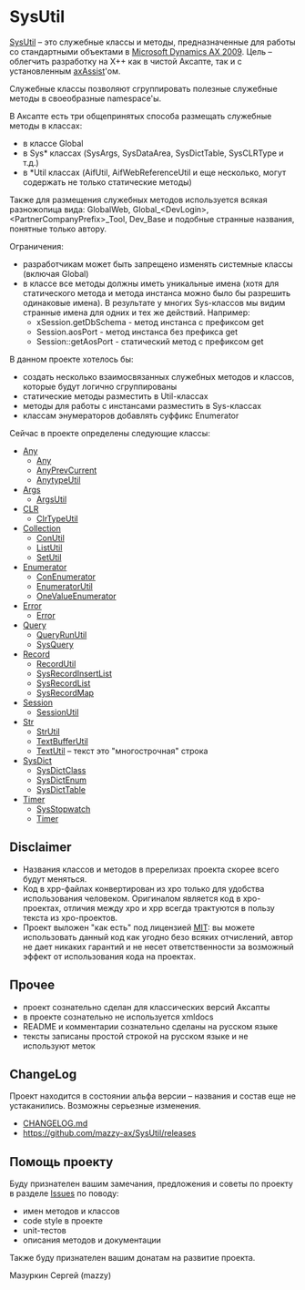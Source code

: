 # SysUtil

[project]:https://github.com/mazzy-ax/SysUtil
[license]:https://github.com/mazzy-ax/SysUtil/blob/master/LICENSE
[ax2009]:ax2009
[ax2012]:ax2012
[ax4]:ax4
[axAssist]:http://www.axassist.com/

[SysUtil][project] &ndash; это служебные классы и методы, предназначенные для работы со стандартными объектами в [Microsoft Dynamics AX 2009][ax2009]. Цель &ndash; облегчить разработку на X++ как в чистой Аксапте, так и с установленным [axAssist]'ом.

Служебные классы позволяют сгруппировать полезные служебные методы в своеобразные namespace'ы.

В Аксапте есть три общепринятых способа размещать служебные методы в классах:

* в классе Global
* в Sys* классах (SysArgs, SysDataArea, SysDictTable, SysCLRType и т.д.)
* в *Util классах (AifUtil, AifWebReferenceUtil и еще несколько, могут содержать не только статические методы)

Также для размещения служебных методов используется всякая разножопица вида: GlobalWeb, Global_&lt;DevLogin&gt;, &lt;PartnerCompanyPrefix&gt;_Tool, Dev_Base и подобные странные названия, понятные только автору.

Ограничения:

* разработчикам может быть запрещено изменять системные классы (включая Global)
* в классе все методы должны иметь уникальные имена (хотя для статического метода и метода инстанса можно было бы разрешить одинаковые имена). В результате у многих Sys-классов мы видим странные имена для одних и тех же действий. Например:
  * xSession.getDbSchema - метод инстанса с префиксом get
  * Session.aosPort - метод инстанса без префикса get
  * Session::getAosPort - статический метод с префиксом get

В данном проекте хотелось бы:

* создать несколько взаимосвязанных служебных методов и классов, которые будут логично сгруппированы
* статические методы разместить в Util-классах
* методы для работы с инстансами разместить в Sys-классах
* классам энумераторов добавлять суффикс Enumerator

Сейчас в проекте определены следующие классы:

* [Any](./ax2009/Src/Any)
  * [Any](./ax2009/Src/Any/Class_Any.xpp)
  * [AnyPrevCurrent](./ax2009/Src/Any/Class_AnyPrevCurrent.xpp)
  * [AnytypeUtil](./ax2009/Src/Any/Class_AnytypeUtil.xpp)
* [Args](./ax2009/Src/Args)
  * [ArgsUtil](./ax2009/Src/Args/Class_ArgsUtil.xpp)
* [CLR](./ax2009/Src/CLR)
  * [ClrTypeUtil](./ax2009/Src/CLR/Class_ClrTypeUtil.xpp)
* [Collection](./ax2009/Src/Collection)
  * [ConUtil](./ax2009/Src/Collection/Class_ConUtil.xpp)
  * [ListUtil](./ax2009/Src/Collection/Class_ListUtil.xpp)
  * [SetUtil](./ax2009/Src/Collection/Class_SetUtil.xpp)
* [Enumerator](./ax2009/Src/Enumerator)
  * [ConEnumerator](./ax2009/Src/Enumerator/Class_ConEnumerator.xpp)
  * [EnumeratorUtil](./ax2009/Src/Enumerator/Class_EnumeratorUtil.xpp)
  * [OneValueEnumerator](./ax2009/Src/Enumerator/Class_OneValueEnumerator.xpp)
* [Error](./ax2009/Src/Error)
  * [Error](./ax2009/Src/Error/Class_Error.xpp)
* [Query](./ax2009/Src/Query)
  * [QueryRunUtil](./ax2009/Src/Query/Class_QueryRunUtil.xpp)
  * [SysQuery](./ax2009/Src/Query/Class_SysQuery.xpp)
* [Record](./ax2009/Src/Record)
  * [RecordUtil](./ax2009/Src/Record/Class_RecordUtil.xpp)
  * [SysRecordInsertList](./ax2009/Src/Record/Class_SysRecordInsertList.xpp)
  * [SysRecordList](./ax2009/Src/Record/Class_SysRecordList.xpp)
  * [SysRecordMap](./ax2009/Src/Record/Class_SysRecordMap.xpp)
* [Session](./ax2009/Src/Session)
  * [SessionUtil](./ax2009/Src/Session/Class_SessionUtil.xpp)
* [Str](./ax2009/Src/Str)
  * [StrUtil](./ax2009/Src/Str/Class_StrUtil.xpp)
  * [TextBufferUtil](./ax2009/Src/Str/Class_TextBufferUtil.xpp)
  * [TextUtil](./ax2009/Src/Str/Class_TextUtil.xpp) &ndash; текст это "многострочная" строка
* [SysDict](./ax2009/Src/SysDict)
  * [SysDictClass](./ax2009/Src/SysDict/Class_SysDictClass.xpp)
  * [SysDictEnum](./ax2009/Src/SysDict/Class_SysDictEnum.xpp)
  * [SysDictTable](./ax2009/Src/SysDict/Class_SysDictTable.xpp)
* [Timer](./ax2009/Src/Timer)
  * [SysStopwatch](./ax2009/Src/Timer/Class_SysStopwatch.xpp)
  * [Timer](./ax2009/Src/Timer/Class_Timer.xpp)

## Disclaimer

* Названия классов и методов в пререлизах проекта скорее всего будут меняться.
* Код в xpp-файлах конвертирован из xpo только для удобства использования человеком. Оригиналом является код в xpo-проектах, отличия между xpo и xpp всегда трактуются в пользу текста из xpo-проектов.
* Проект выложен "как есть" под лицензией [MIT][license]: вы можете использовать данный код как угодно безо всяких отчислений, автор не дает никаких гарантий и не несет ответственности за возможный эффект от использования кода на проектах.

## Прочее

* проект сознательно сделан для классических версий Аксапты
* в проекте сознательно не используется xmldocs
* README и комментарии сознательно сделаны на русском языке
* тексты записаны простой строкой на русском языке и не используют меток

## ChangeLog

Проект находится в состоянии альфа версии &ndash; названия и состав еще не устаканились. Возможны серьезные изменения.

* [CHANGELOG.md](CHANGELOG.md)
* <https://github.com/mazzy-ax/SysUtil/releases>

## Помощь проекту

Буду признателен вашим замечания, предложения и советы по проекту в разделе [Issues](https://github.com/mazzy-ax/SysUtil/issues) по поводу:

* имен методов и классов
* code style в проекте
* unit-тестов
* описания методов и документации

Также буду признателен вашим донатам на развитие проекта.

Мазуркин Сергей (mazzy)
